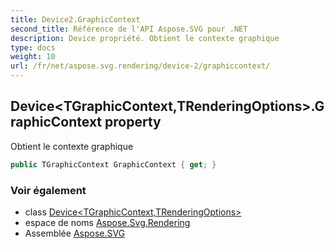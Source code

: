 ```yaml
---
title: Device2.GraphicContext
second_title: Référence de l'API Aspose.SVG pour .NET
description: Device propriété. Obtient le contexte graphique
type: docs
weight: 10
url: /fr/net/aspose.svg.rendering/device-2/graphiccontext/
---
```

## Device&lt;TGraphicContext,TRenderingOptions&gt;.GraphicContext property

Obtient le contexte graphique

```csharp
public TGraphicContext GraphicContext { get; }
```

### Voir également

* class [Device&lt;TGraphicContext,TRenderingOptions&gt;](../)
* espace de noms [Aspose.Svg.Rendering](../../device-2/)
* Assemblée [Aspose.SVG](../../../)


